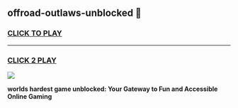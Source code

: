 
## offroad-outlaws-unblocked 👋
<h3>
<a href="https://premium.freeplayer.one?title=offroad-outlaws-unblocked&ref=14F">CLICK TO PLAY</a></h3>
<hr>

<h3>
<a href="https://premium.freeplayer.one?title=offroad-outlaws-unblocked&ref=14F">CLICK 2 PLAY</a>
  
</h3>

<a href="https://premium.freeplayer.one?title=offroad-outlaws-unblocked&ref=12F/"><img src="https://clearcache.store/games.png"></a>


**worlds hardest game unblocked: Your Gateway to Fun and Accessible Online Gaming**

